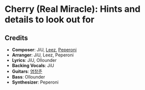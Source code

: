 # Cherry (Real Miracle): Hints and details to look out for

## Credits

* **Composer**: JiU, [Leez](https://www.discogs.com/artist/6450670-Leez-2), [Peperoni](https://www.discogs.com/artist/11137949-Peperoni-3)
* **Arranger**: JiU, Leez, Peperoni
* **Lyrics**: JiU, Ollounder
* **Backing Vocals**: JiU
* **Guitars**: [염창준](https://www.discogs.com/artist/11137952-%EC%97%BC%EC%B0%BD%EC%A4%80)
* **Bass**: Ollounder
* **Synthesizer**: Peperoni
